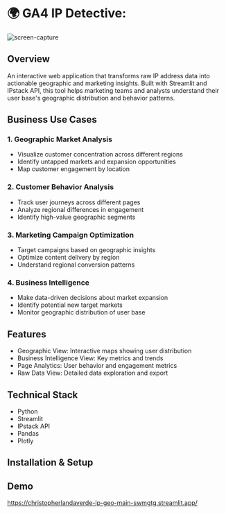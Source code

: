 
# 🌍 GA4 IP Detective:

![screen-capture](https://github.com/user-attachments/assets/c2fd6509-01f0-462b-bda9-9b6f55c4f0f0)

## Overview
An interactive web application that transforms raw IP address data into actionable geographic and marketing insights. Built with Streamlit and IPstack API, this tool helps marketing teams and analysts understand their user base's geographic distribution and behavior patterns.

## Business Use Cases

### 1. Geographic Market Analysis
- Visualize customer concentration across different regions
- Identify untapped markets and expansion opportunities
- Map customer engagement by location

### 2. Customer Behavior Analysis
- Track user journeys across different pages
- Analyze regional differences in engagement
- Identify high-value geographic segments

### 3. Marketing Campaign Optimization
- Target campaigns based on geographic insights
- Optimize content delivery by region
- Understand regional conversion patterns

### 4. Business Intelligence
- Make data-driven decisions about market expansion
- Identify potential new target markets
- Monitor geographic distribution of user base

## Features
- Geographic View: Interactive maps showing user distribution
- Business Intelligence View: Key metrics and trends
- Page Analytics: User behavior and engagement metrics
- Raw Data View: Detailed data exploration and export

## Technical Stack
- Python
- Streamlit
- IPstack API
- Pandas
- Plotly



## Installation & Setup
 

## Demo
https://christopherlandaverde-ip-geo-main-swmgtg.streamlit.app/
 
